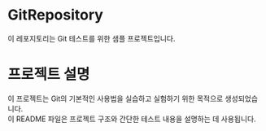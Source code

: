 # GitRepository
이 레포지토리는 Git 테스트를 위한 샘플 프로젝트입니다.

# 프로젝트 설명
이 프로젝트는 Git의 기본적인 사용법을 실습하고 실험하기 위한 목적으로 생성되었습니다. <br>
이 README 파일은 프로젝트 구조와 간단한 테스트 내용을 설명하는 데 사용됩니다.